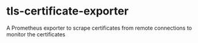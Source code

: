 # tls-certificate-exporter
A Prometheus exporter to scrape certificates from remote connections to monitor the certificates
